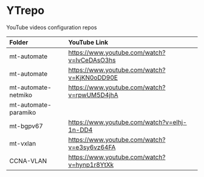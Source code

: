 # YTrepo
YouTube videos configuration repos

| **Folder** | **YouTube Link** |
|:-----------|:-----------------|
|mt-automate| https://www.youtube.com/watch?v=IvCeDAsO3hs |
|mt-automate| https://www.youtube.com/watch?v=KjKN0oDD90E |
|mt-automate-netmiko| https://www.youtube.com/watch?v=rpwUM5D4jhA |
|mt-automate-paramiko| |
| mt-bgpv67 | https://www.youtube.com/watch?v=elhj-1n-DD4 | 
| mt-vxlan | https://www.youtube.com/watch?v=e3sy6vz64FA |
| CCNA-VLAN | https://www.youtube.com/watch?v=hynp1r8YtXk |


